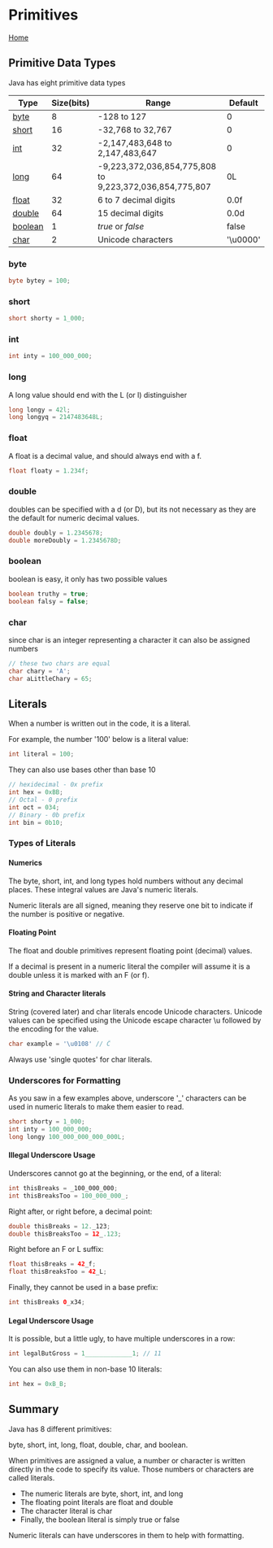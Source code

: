 # Primitives

[Home](../index.md)

## Primitive Data Types

Java has eight primitive data types

| Type | Size(bits) | Range | Default |
| --- | --- | --- | --- |
| [byte](#byte) | 8 | -128 to 127 | 0 |
| [short](#short) | 16 | -32,768 to 32,767 | 0 |
| [int](#int) | 32 | -2,147,483,648 to 2,147,483,647 | 0 |
| [long](#long) | 64 | -9,223,372,036,854,775,808 to 9,223,372,036,854,775,807 | 0L |
| [float](#float) | 32 | 6 to 7 decimal digits | 0.0f |
| [double](#double) | 64 | 15 decimal digits | 0.0d |
| [boolean](#boolean) | 1 | *true* or *false* | false |
| [char](#char) | 2 | Unicode characters | '\u0000' |

### byte

```java
byte bytey = 100;
```

### short

```java
short shorty = 1_000;
```

### int

```java
int inty = 100_000_000;
```

### long

 A long value should end with the L (or l) distinguisher

```java
long longy = 42l;
long longyq = 2147483648L;
```

### float

A float is a decimal value, and should always end with a f.

```java
float floaty = 1.234f;
```

### double

doubles can be specified with a d (or D), but its not necessary as they are the default for numeric decimal values.

```java
double doubly = 1.2345678;
double moreDoubly = 1.2345678D;
```

### boolean

boolean is easy, it only has two possible values

```java
boolean truthy = true;
boolean falsy = false;
```

### char

since char is an integer representing a character it can also be assigned numbers

```java
// these two chars are equal
char chary = 'A';
char aLittleChary = 65;
```

## Literals

When a number is written out in the code, it is a literal.

For example, the number '100' below is a literal value:

```java
int literal = 100;
```

They can also use bases other than base 10

```java
// hexidecimal - 0x prefix
int hex = 0xBB;
// Octal - 0 prefix
int oct = 034;
// Binary - 0b prefix
int bin = 0b10;
```

### Types of Literals

#### Numerics

The byte, short, int, and long types hold numbers without any decimal places. These integral values are Java's numeric literals.

Numeric literals are all signed, meaning they reserve one bit to indicate if the number is positive or negative.

#### Floating Point

The float and double primitives represent floating point (decimal) values.

If a decimal is present in a numeric literal the compiler will assume it is a double unless it is marked with an F (or f).

#### String and Character literals

String (covered later) and char literals encode Unicode characters. Unicode values can be specified using the Unicode escape character \u followed by the encoding for the value.

```java
char example = '\u0108' // Ĉ
```

Always use 'single quotes' for char literals.

### Underscores for Formatting

As you saw in a few examples above, underscore '_' characters can be used in numeric literals to make them easier to read.

```java
short shorty = 1_000;
int inty = 100_000_000;
long longy 100_000_000_000_000L;
```

#### Illegal Underscore Usage

Underscores cannot go at the beginning, or the end, of a literal:

```java
int thisBreaks = _100_000_000;
int thisBreaksToo = 100_000_000_;
```

Right after, or right before, a decimal point:

```java
double thisBreaks = 12._123;
double thisBreaksToo = 12_.123;
```

Right before an F or L suffix:

```java
float thisBreaks = 42_f;
float thisBreaksToo = 42_L;
```

Finally, they cannot be used in a base prefix:

```java
int thisBreaks 0_x34;
```

#### Legal Underscore Usage

It is possible, but a little ugly, to have multiple underscores in a row:

```java
int legalButGross = 1_____________1; // 11
```

You can also use them in non-base 10 literals:

```java
int hex = 0xB_B;
```

## Summary

Java has 8 different primitives:

byte, short, int, long, float, double, char, and boolean.

When primitives are assigned a value, a number or character is written directly in the code to specify its value. Those numbers or characters are called literals.

- The numeric literals are byte, short, int, and long
- The floating point literals are float and double
- The character literal is char
- Finally, the boolean literal is simply true or false

Numeric literals can have underscores in them to help with formatting.
